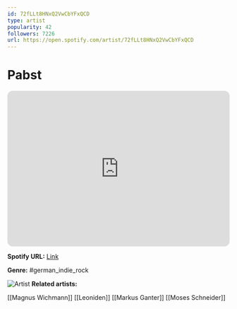 ```yaml
---
id: 72fLLt8HNxQ2VwCbYFxQCD
type: artist
popularity: 42
followers: 7226
url: https://open.spotify.com/artist/72fLLt8HNxQ2VwCbYFxQCD
---
```

# Pabst

<iframe style="border-radius:12px" src="https://open.spotify.com/embed/artist/72fLLt8HNxQ2VwCbYFxQCD" width="100%" height="352" frameBorder="0" allowfullscreen="" allow="autoplay; clipboard-write; encrypted-media; fullscreen; picture-in-picture" loading="lazy"></iframe>

**Spotify URL:** [Link](https://open.spotify.com/artist/72fLLt8HNxQ2VwCbYFxQCD)

**Genre:**  #german_indie_rock

![Artist](https://i.scdn.co/image/ab6761610000e5eb26f51db05be555bc2b62d19f)
**Related artists:**

[[Magnus Wichmann]]
[[Leoniden]]
[[Markus Ganter]]
[[Moses Schneider]]
